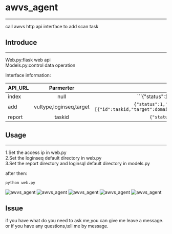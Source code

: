 # awvs_agent    
--- 
call awvs http api interface to add scan task

## Introduce  
---
Web.py:flask web api    
Models.py:control data operation     

Interface information:      

|API_URL         | Parmerter           | Return  |
| ------------- |:-------------:| -----:|
| index     | null | ```{"status":1,"data":task_count}`` |
| add     | vultype,loginseq,target | ```{"status":1,"data":data}   data= [{"id":taskid,"target":domain,"status":status}]``` |
| report | taskid | ```{"status":1,"data":taskid}``` |


## Usage   
---
1.Set the access ip in web.py     
2.Set the loginseq default directory in web.py       
3.Set the report directory and loginsql default directory in models.py    

after then:  
```
python web.py 
```

![awvs_agent](https://github.com/Canbing007/awvs_agent/blob/master/screen/1.png)
![awvs_agent](https://github.com/Canbing007/awvs_agent/blob/master/screen/2.png)
![awvs_agent](https://github.com/Canbing007/awvs_agent/blob/master/screen/3.png)
![awvs_agent](https://github.com/Canbing007/awvs_agent/blob/master/screen/4.png)
![awvs_agent](https://github.com/Canbing007/awvs_agent/blob/master/screen/5.png)

## Issue
if you have what do you need to ask me,you can give me leave a message.     
or if you have any questions,tell me by message.   


